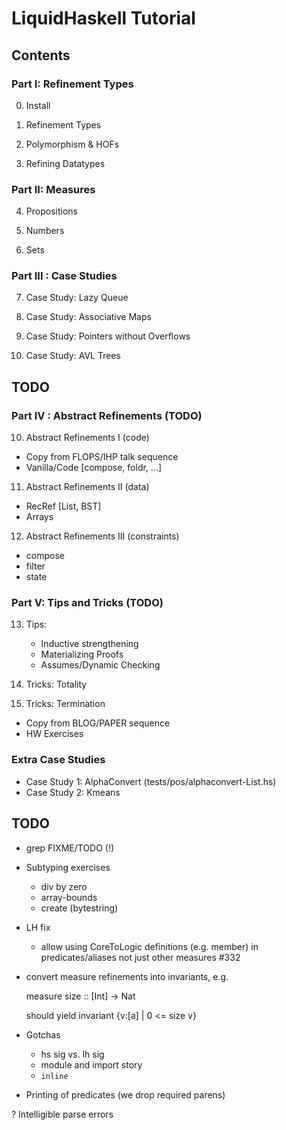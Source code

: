 # LiquidHaskell Tutorial


## Contents

### Part I: Refinement Types

0. Install

1. Refinement Types

2. Polymorphism & HOFs

3. Refining Datatypes

### Part II: Measures

4. Propositions

5. Numbers

6. Sets

### Part III : Case Studies

7. Case Study: Lazy Queue

8. Case Study: Associative Maps

9. Case Study: Pointers without Overflows

10. Case Study: AVL Trees

## TODO

### Part IV : Abstract Refinements (TODO) 

10. Abstract Refinements I (code)
  + Copy from FLOPS/IHP talk sequence
  + Vanilla/Code [compose, foldr, ...]

11. Abstract Refinements II (data)
  + RecRef [List, BST]
  + Arrays

12. Abstract Refinements III (constraints)
  + compose
  + filter
  + state 

### Part V: Tips and Tricks (TODO)

13. Tips:
     + Inductive strengthening 
     + Materializing Proofs
     + Assumes/Dynamic Checking
     
15. Tricks: Totality

16. Tricks: Termination
  + Copy from BLOG/PAPER sequence
  + HW Exercises

### Extra Case Studies

+ Case Study 1: AlphaConvert (tests/pos/alphaconvert-List.hs) 
+ Case Study 2: Kmeans


## TODO 

- grep FIXME/TODO (!)

- Subtyping exercises
    - div by zero
    - array-bounds
    - create (bytestring)

- LH fix
  - allow using CoreToLogic definitions (e.g. member) in
    predicates/aliases not just other measures #332
  
- convert measure refinements into invariants, e.g.

  measure size :: [Int] -> Nat

  should yield invariant {v:[a] | 0 <= size v}

- Gotchas
    - hs sig vs. lh sig
    - module and import story
    - `inline`

+ Printing of predicates (we drop required parens)

? Intelligible parse errors
